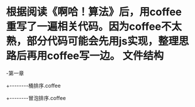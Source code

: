 根据阅读《啊哈！算法》后，用coffee重写了一遍相关代码。因为coffee不太熟，部分代码可能会先用js实现，整理思路后再用coffee写一边。
文件结构
==============
-第一章
  
  +--------桶排序.coffee
  
  +--------冒泡排序.coffee
